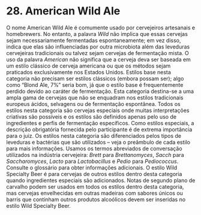 # 28. American Wild Ale

O nome American Wild Ale é comumente usado por cervejeiros artesanais e homebrewers. No entanto, a palavra *Wild* não implica que essas cervejas sejam necessariamente fermentadas espontaneamente; em vez disso, indica que elas são influenciadas por outra microbiota além das leveduras cervejeiras tradicionais ou talvez sejam cervejas de fermentação mista. O uso da palavra *American* não significa que a cerveja deva ser baseada em um estilo clássico de cerveja americana ou que os métodos sejam praticados exclusivamente nos Estados Unidos. Estilos base nesta categoria não precisam ser estilos clássicos (embora possam ser); algo como “Blond Ale, 7%” seria bom, já que o estilo base é frequentemente perdido devido ao caráter de fermentação. Esta categoria destina-se a uma ampla gama de cervejas que não se enquadram nos estilos tradicionais europeus ácidos, selvagens ou de fermentação espontânea. Todos os estilos nesta categoria são cervejas especiais onde muitas interpretações criativas são possíveis e os estilos são definidos apenas pelo uso de ingredientes e perfis de fermentação específicos. Como estilos especiais, a descrição obrigatória fornecida pelo participante é de extrema importância para o juiz. Os estilos nesta categoria são diferenciados pelos tipos de leveduras e bactérias que são utilizados – veja o preâmbulo de cada estilo para mais informações. Usamos os termos abreviados de conversação utilizados na indústria cervejeira: *Brett* para *Brettanomyces*, *Sacch* para *Saccharomyces*, *Lacto* para *Lactobacillus* e *Pedio* para *Pediococcus*. Consulte o glossário para obter informações adicionais. O estilo Wild Specialty Beer é para cervejas de outros estilos dentro desta categoria quando ingredientes especiais são adicionados. Notas de segundo plano de carvalho podem ser usados em todos os estilos dentro desta categoria, mas cervejas envelhecidas em outras madeiras com sabores únicos ou barris que continham outros produtos alcoólicos devem ser inseridas no estilo Wild Specialty Beer.
